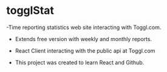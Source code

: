 # togglStat
-Time reporting statistics web site interacting with Toggl.com.

 - Extends free version with weekly and monthly reports.

 - React Client interacting with the public api at Toggl.com

 - This project was created to learn React and Github.
